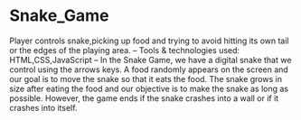 # Snake_Game
Player controls snake,picking up food and trying to avoid hitting its own tail or the edges of the playing area.
– Tools & technologies used: HTML,CSS,JavaScript
– In the Snake Game, we have a digital snake that we control using the arrows keys.
A food randomly appears on the screen and our goal is to move the snake so that it eats the food. The snake
grows in size after eating the food and our objective is to make the snake as long as possible. However, the game
ends if the snake crashes into a wall or if it crashes into itself.
